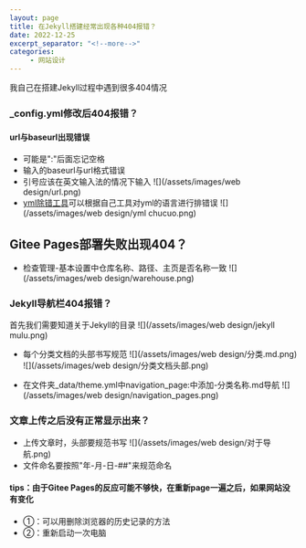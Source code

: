 ```yaml
---
layout: page
title: 在Jekyll搭建经常出现各种404报错？
date: 2022-12-25
excerpt_separator: "<!--more-->"
categories:
     - 网站设计
---
```


我自己在搭建Jekyll过程中遇到很多404情况

<!--more-->
### _config.yml修改后404报错？
#### url与baseurl出现错误
* 可能是":"后面忘记空格
* 输入的baseurl与url格式错误
* 引号应该在英文输入法的情况下输入
![](/assets/images/web design/url.png)
* [<font>yml除错工具</font>]( http://www.yamllint.com/)可以根据自己工具对yml的语言进行排错误
![](/assets/images/web design/yml chucuo.png)

## Gitee Pages部署失败出现404？
* 检查管理-基本设置中仓库名称、路径、主页是否名称一致
![](/assets/images/web design/warehouse.png)

### Jekyll导航栏404报错？
首先我们需要知道关于Jekyll的目录
![](/assets/images/web design/jekyll mulu.png)

* 每个分类文档的头部书写规范
![](/assets/images/web design/分类.md.png)
![](/assets/images/web design/分类文档头部.png)

* 在文件夹_data/theme.yml中navigation_page:中添加-分类名称.md导航
![](/assets/images/web design/navigation_pages.png)

### 文章上传之后没有正常显示出来？
* 上传文章时，头部要规范书写
![](/assets/images/web design/对于导航.png)
* 文件命名要按照"年-月-日-##"来规范命名

#### tips：由于Gitee Pages的反应可能不够快，在重新page一遍之后，如果网站没有变化
* ①：可以用删除浏览器的历史记录的方法
* ②：重新启动一次电脑

